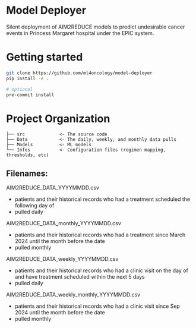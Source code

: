 # Model Deployer

Silent deployment of AIM2REDUCE models to predict undesirable cancer events in Princess Margaret hospital under the EPIC system.

# Getting started
```bash
git clone https://github.com/ml4oncology/model-deployer
pip install -e .

# optional
pre-commit install
```

# Project Organization
```
├── src             <- The source code
├── Data            <- The daily, weekly, and monthly data pulls
├── Models          <- ML models
└── Infos           <- Configuration files (regimen mapping, thresholds, etc)
```

## Filenames:
AIM2REDUCE_DATA_YYYYMMDD.csv
- patients and their historical records who had a treatment scheduled the following day of
- pulled daily

AIM2REDUCE_DATA_monthly_YYYYMMDD.csv 
- patients and their historical records who had a treatment since March 2024 until the month before the date
- pulled monthly

AIM2REDUCE_DATA_weekly_YYYYMMDD.csv
- patients and their historical records who had a clinic visit on the day of and have treatment scheduled within the next 5 days
- pulled daily

AIM2REDUCE_DATA_weekly_monthly_YYYYMMDD.csv
- patients and their historical records who had a clinic visit since Sep 2024 until the month before the date
- pulled monthly
